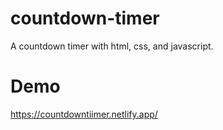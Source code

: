 # countdown-timer
A countdown timer with html, css, and javascript.

# Demo
https://countdowntiimer.netlify.app/
